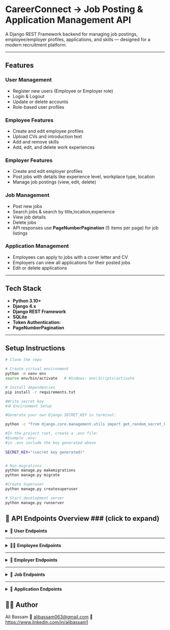 # CareerConnect -> Job Posting & Application Management API

A Django REST Framework backend for managing job postings, employee/employer profiles, applications, and skills — designed for a modern recruitment platform.

---

## Features

### User Management
- Register new users (Employee or Employer role)
- Login & Logout
- Update or delete accounts
- Role-based user profiles

### Employee Features
- Create and edit employee profiles
- Upload CVs and introduction text
- Add and remove skills
- Add, edit, and delete work experiences

### Employer Features
- Create and edit employer profiles
- Post jobs with details like experience level, workplace type, location
- Manage job postings (view, edit, delete)

### Job Management
- Post new jobs
- Search jobs & search by title,location,experience
- View job details
- Delete jobs
- API responses use **PageNumberPagination** (5 items per page) for job listings


### Application Management
- Employees can apply to jobs with a cover letter and CV
- Employers can view all applications for their posted jobs
- Edit or delete applications

---

## Tech Stack
- **Python 3.10+**
- **Django 4.x**
- **Django REST Framework**
- **SQLite**
- **Token Authentication:** 
- **PageNumberPagination**
---

## Setup Instructions


``` bash
# Clone the repo

# Create virtual environment
python -m venv env
source env/bin/activate   # Windows: env\Scripts\activate

# Install dependencies
pip install -r requirements.txt

#Write secret key
#⚙️ Environment Setup

#Generate your own Django SECRET_KEY in terminal:

python -c "from django.core.management.utils import get_random_secret_key; print(get_random_secret_key())"

#In the project root, create a .env file:
#Example .env:
#in .env include the key generated above
 
SECRET_KEY="(secret key generated)"


# Run migrations
python manage.py makemigrations
python manage.py migrate

#Create Superuser
python manage.py createsuperuser

# Start development server
python manage.py runserver
```
## 📌 API Endpoints Overview ### (click to expand)

<details>
<summary>👤 <strong>User Endpoints</strong></summary>

| Method | Endpoint | Description |
|--------|----------|-------------|
| **POST** | `/register-user/` | Register a new user |
| **POST** | `/login-user/` | Login a user |
| **POST** | `/logout-user/` | Logout the current user |
| **PATCH** | `/update-user/<id>/` | Update a user by ID |
| **DELETE** | `/delete-user/<id>/` | Delete a user by ID |

</details>

---

<details>
<summary>🧑‍💼 <strong>Employee Endpoints</strong></summary>

| Method | Endpoint | Description |
|--------|----------|-------------|
| **POST** | `/create-employee-profile/` | Create employee profile |
| **GET** | `/view-employee-profile/<id>/` | View employee profile by ID |
| **PATCH** | `/edit-employee-profile/<id>/` | Edit employee profile by ID |
| **POST** | `/add-skills/` | Add skills to employee profile |
| **GET** | `/view-skills-by-employee-id/<id>/` | View skills of a specific employee |
| **DELETE** | `/remove-skills/<id>/` | Remove a skill by ID |
| **POST** | `/add-experience/` | Add work experience |
| **GET** | `/get-experiences/` | Get all experiences |
| **GET** | `/get-experience-of-employee/<employee_id>/` | Get experiences of a specific employee |
| **PATCH** | `/edit-experience/<experience_id>/` | Edit an experience by ID |
| **DELETE** | `/remove-experience/<experience_id>/` | Remove an experience by ID |

</details>

---

<details>
<summary>🏢 <strong>Employer Endpoints</strong></summary>

| Method | Endpoint | Description |
|--------|----------|-------------|
| **POST** | `/create-employer-profile/` | Create employer profile |
| **GET** | `/view-employer-profile/<id>/` | View employer profile by ID |
| **PATCH** | `/edit-employer-profile/<id>/` | Edit employer profile by ID |

</details>

---

<details>
<summary>💼 <strong>Job Endpoints</strong></summary>

| Method | Endpoint | Description |
|--------|----------|-------------|
| **POST** | `/post-job/` | Post a new job |
| **GET** | `/search-jobs/` | Search jobs |
| **GET** | `/view-job/<job_id>/` | View job details by job ID |
| **DELETE** | `/delete-job/<job_id>/` | Delete a job by job ID |

</details>

---

<details>
<summary>📝 <strong>Application Endpoints</strong></summary>

| Method | Endpoint | Description |
|--------|----------|-------------|
| **POST** | `/send-application/<job_id>/` | Send job application |
| **PATCH** | `/edit-application/<application_id>/` | Edit an application by ID |
| **GET** | `/view-all-application/<job_id>/` | View all applications for a specific job |
| **GET** | `/view-latest-application/<job_id>/` | View latest applications for a specific job |
| **DELETE** | `/delete-application/<application_id>/` | Delete an application by ID |

</details>


## 🙋‍♂️ Author
Ali Bassam
📧 alibassam063@gmail.com
🔗 https://www.linkedin.com/in/alibassam1
